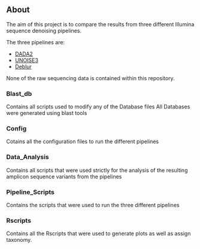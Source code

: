 ## About
The aim of this project is to compare the results from three different Illumina sequence denoising pipelines.
  
The three pipelines are:
* [DADA2](https://benjjneb.github.io/dada2/)
* [UNOISE3](https://www.drive5.com/usearch/manual/cmd_unoise3.html)
* [Deblur](https://github.com/biocore/deblur)

None of the raw sequencing data is contained within this repository.

### Blast_db
Contains all scripts used to modify any of the Database files
All Databases were generated using blast tools

### Config
Cotains all the configuration files to run the different pipelines

### Data_Analysis
Contains all scripts that were used strictly for the analysis of the resulting amplicon sequence variants from the pipelines

### Pipeline_Scripts
Contains the scripts that were used to run the three different pipelines

### Rscripts
Contains all the Rscripts that were used to generate plots as well as assign taxonomy.
